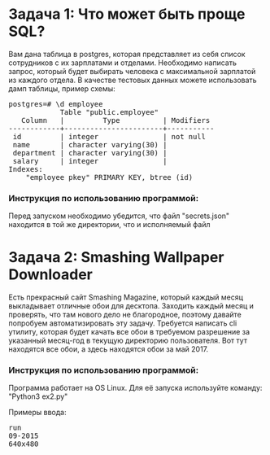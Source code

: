 <h1>Задача 1: Что может быть проще SQL?</h1>
Вам дана таблица в postgres, которая представляет из себя список сотрудников с
их зарплатами и отделами. Необходимо написать запрос, который будет выбирать
человека с максимальной зарплатой из каждого отдела.
В качестве тестовых данных можете использовать дамп таблицы, пример схемы: 
<br>

<pre>
postgres=# \d employee 
            Table "public.employee"
   Column   |         Type          | Modifiers
------------+-----------------------+-----------
 id         | integer               | not null
 name       | character varying(30) |
 department | character varying(30) |
 salary     | integer               |
Indexes:
    "employee_pkey" PRIMARY KEY, btree (id)
</pre>
    
<h3>Инструкция по использованию программой:</h3>
Перед запуском необходимо убедится, что файл "secrets.json" находится в той же 
директории, что и исполняемый файл

<h1>Задача 2: Smashing Wallpaper Downloader</h1>

Есть прекрасный сайт Smashing Magazine, который каждый месяц выкладывает
отличные обои для десктопа. Заходить каждый месяц и проверять, что там нового
дело не благородное, поэтому давайте попробуем автоматизировать эту задачу.
Требуется написать cli утилиту, которая будет качать все обои в требуемом
разрешение за указанный месяц-год в текущую директорию пользователя.
Вот тут находятся все обои, а здесь находятся обои за май 2017.

<h3>Инструкция по использованию программой:</h3>
Программа работает на OS Linux. Для её запуска используйте команду:
"Python3 ex2.py"

Примеры ввода: <br>
<pre>
run
09-2015
640x480
</pre>

